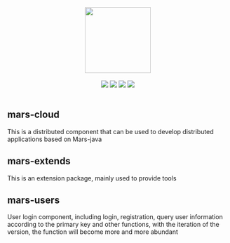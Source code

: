 <div align=center>
<img width="150px;" src="http://mars-framework.com/img/logo-git.png"/>
</div>

<br/>

<div align=center>

<img src="https://img.shields.io/badge/licenes-MIT-brightgreen.svg"/>
<img src="https://img.shields.io/badge/jdk-1.8+-brightgreen.svg"/>
<img src="https://img.shields.io/badge/maven-3.5.4+-brightgreen.svg"/>
<img src="https://img.shields.io/badge/release-master-brightgreen.svg"/>

</div>

<br/>

## mars-cloud
This is a distributed component that can be used to develop distributed applications based on Mars-java

## mars-extends
This is an extension package, mainly used to provide tools

## mars-users
User login component, including login, registration, query user information according to the primary key and other functions, with the iteration of the version, the function will become more and more abundant